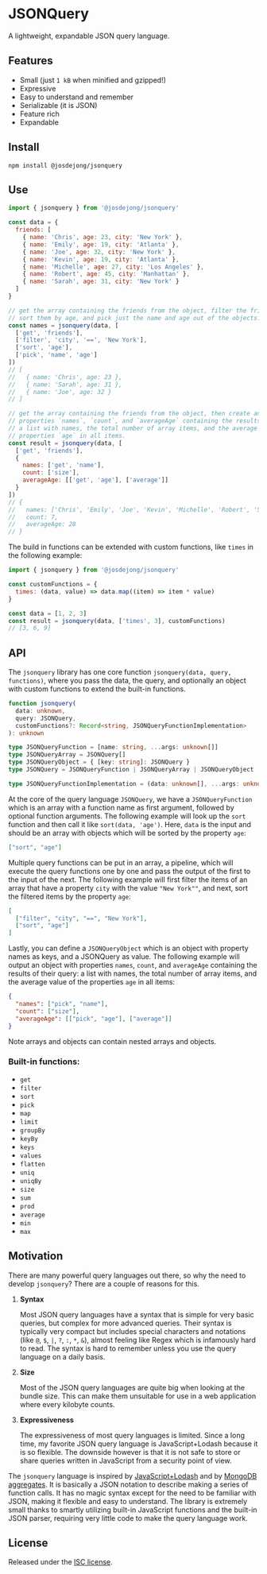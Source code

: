 # JSONQuery

A lightweight, expandable JSON query language.

## Features

- Small (just `1 kB` when minified and gzipped!)
- Expressive
- Easy to understand and remember
- Serializable (it is JSON)
- Feature rich
- Expandable

## Install

```
npm install @josdejong/jsonquery
```

## Use

```js
import { jsonquery } from '@josdejong/jsonquery'

const data = {
  friends: [
    { name: 'Chris', age: 23, city: 'New York' },
    { name: 'Emily', age: 19, city: 'Atlanta' },
    { name: 'Joe', age: 32, city: 'New York' },
    { name: 'Kevin', age: 19, city: 'Atlanta' },
    { name: 'Michelle', age: 27, city: 'Los Angeles' },
    { name: 'Robert', age: 45, city: 'Manhattan' },
    { name: 'Sarah', age: 31, city: 'New York' }
  ]
}

// get the array containing the friends from the object, filter the friends that live in New York,
// sort them by age, and pick just the name and age out of the objects.
const names = jsonquery(data, [
  ['get', 'friends'],
  ['filter', 'city', '==', 'New York'],
  ['sort', 'age'],
  ['pick', 'name', 'age']
])
// [
//   { name: 'Chris', age: 23 },
//   { name: 'Sarah', age: 31 },
//   { name: 'Joe', age: 32 }
// ]

// get the array containing the friends from the object, then create an object with
// properties `names`, `count`, and `averageAge` containing the results of their query:
// a list with names, the total number of array items, and the average value of the
// properties `age` in all items.
const result = jsonquery(data, [
  ['get', 'friends'],
  {
    names: ['get', 'name'],
    count: ['size'],
    averageAge: [['get', 'age'], ['average']]
  }
])
// {
//   names: ['Chris', 'Emily', 'Joe', 'Kevin', 'Michelle', 'Robert', 'Sarah'],
//   count: 7,
//   averageAge: 28
// }
```

The build in functions can be extended with custom functions, like `times` in the following example:

```js
import { jsonquery } from '@josdejong/jsonquery'

const customFunctions = {
  times: (data, value) => data.map((item) => item * value)
}

const data = [1, 2, 3]
const result = jsonquery(data, ['times', 3], customFunctions)
// [3, 6, 9]
```

## API

The `jsonquery` library has one core function `jsonquery(data, query, functions)`, where you pass the data, the query, and optionally an object with custom functions to extend the built-in functions.

```ts
function jsonquery(
  data: unknown,
  query: JSONQuery,
  customFunctions?: Record<string, JSONQueryFunctionImplementation>
): unknown

type JSONQueryFunction = [name: string, ...args: unknown[]]
type JSONQueryArray = JSONQuery[]
type JSONQueryObject = { [key: string]: JSONQuery }
type JSONQuery = JSONQueryFunction | JSONQueryArray | JSONQueryObject

type JSONQueryFunctionImplementation = (data: unknown[], ...args: unknown[]) => unknown
```

At the core of the query language `JSONQuery`, we have a `JSONQueryFunction` which is an array with a function name as first argument, followed by optional function arguments. The following example will look up the `sort` function and then call it like `sort(data, 'age')`. Here, `data` is the input and should be an array with objects which will be sorted by the property `age`:

```json
["sort", "age"]
```

Multiple query functions can be put in an array, a pipeline, which will execute the query functions one by one and pass the output of the first to the input of the next. The following example will first filter the items of an array that have a property `city` with the value `"New York""`, and next, sort the filtered items by the property `age`:

```json
[
  ["filter", "city", "==", "New York"],
  ["sort", "age"]
]
```

Lastly, you can define a `JSONQueryObject` which is an object with property names as keys, and a JSONQuery as value. The following example will output an object with properties `names`, `count`, and `averageAge` containing the results of their query: a list with names, the total number of array items, and the average value of the properties `age` in all items:

```json
{
  "names": ["pick", "name"],
  "count": ["size"],
  "averageAge": [["pick", "age"], ["average"]]
}
```

Note arrays and objects can contain nested arrays and objects.

### Built-in functions:

- `get`
- `filter`
- `sort`
- `pick`
- `map`
- `limit`
- `groupBy`
- `keyBy`
- `keys`
- `values`
- `flatten`
- `uniq`
- `uniqBy`
- `size`
- `sum`
- `prod`
- `average`
- `min`
- `max`

## Motivation

There are many powerful query languages out there, so why the need to develop `jsonquery`? There are a couple of reasons for this.

1.  **Syntax**

    Most JSON query languages have a syntax that is simple for very basic queries, but complex for more advanced queries. Their syntax is typically very compact but includes special characters and notations (like `@`, `$`, `|`, `?`, `:`, `*`, `&`), almost feeling like Regex which is infamously hard to read. The syntax is hard to remember unless you use the query language on a daily basis.

2.  **Size**

    Most of the JSON query languages are quite big when looking at the bundle size. This can make them unsuitable for use in a web application where every kilobyte counts.

3.  **Expressiveness**

    The expressiveness of most query languages is limited. Since a long time, my favorite JSON query language is JavaScript+Lodash because it is so flexible. The downside however is that it is not safe to store or share queries written in JavaScript from a security point of view.

The `jsonquery` language is inspired by [JavaScript+Lodash](https://jsoneditoronline.org/indepth/query/10-best-json-query-languages/#javascript) and by [MongoDB aggregates](https://www.mongodb.com/docs/manual/aggregation/). It is basically a JSON notation to describe making a series of function calls. It has no magic syntax except for the need to be familiar with JSON, making it flexible and easy to understand. The library is extremely small thanks to smartly utilizing built-in JavaScript functions and the built-in JSON parser, requiring very little code to make the query language work.

## License

Released under the [ISC license](LICENSE.md).
